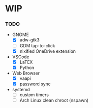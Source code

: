 # WIP

### TODO

- GNOME
  - [X] adw-gtk3
  - [ ] GDM tap-to-click
  - [X] nixified OneDrive extension

- VSCode
  - [X] LaTEX
  - [X] Python

- Web Browser
  - [X] vaapi
  - [X] password sync

- systemd
  - [ ] custom timers
  - [ ] Arch Linux clean chroot (nspawn)